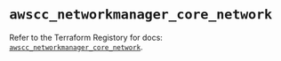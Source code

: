 # `awscc_networkmanager_core_network`

Refer to the Terraform Registory for docs: [`awscc_networkmanager_core_network`](https://registry.terraform.io/providers/hashicorp/awscc/0.70.0/docs/resources/networkmanager_core_network).
